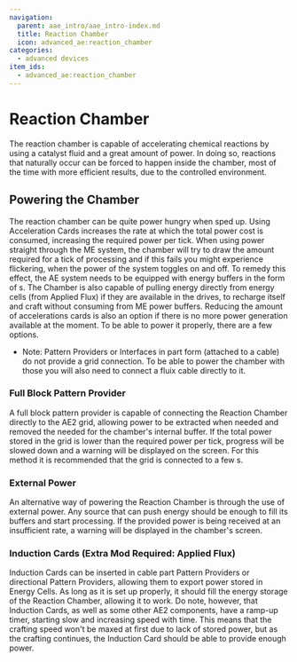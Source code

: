```yaml
---
navigation:
  parent: aae_intro/aae_intro-index.md
  title: Reaction Chamber
  icon: advanced_ae:reaction_chamber
categories:
  - advanced devices
item_ids:
  - advanced_ae:reaction_chamber
---
```


# Reaction Chamber

<BlockImage id="advanced_ae:reaction_chamber" scale="4"></BlockImage>

The reaction chamber is capable of accelerating chemical reactions by using a catalyst fluid and a great amount of
power. In doing so, reactions that naturally occur can be forced to happen inside the chamber, most of the time with
more efficient results, due to the controlled environment.

## Powering the Chamber

The reaction chamber can be quite power hungry when sped up. Using Acceleration Cards increases the rate at which the
total power cost is consumed, increasing the required power per tick. When using power straight through the ME system,
the chamber will try to draw the amount required for a tick of processing and if this fails you might experience
flickering, when the power of the system toggles on and off. To remedy this effect, the AE system needs to be equipped
with energy buffers in the form of <ItemLink id="ae2:dense_energy_cell" />s. The Chamber is also capable of pulling
energy directly from energy cells (from Applied Flux) if they are available in the drives, to recharge itself and craft
without consuming from ME power buffers. Reducing the amount of accelerations cards is also an option if there is no
more power generation available at the moment. To be able to power it properly, there are a few options.
* Note: Pattern Providers or Interfaces in part form (attached to a cable) do not provide a grid connection. To be able
to power the chamber with those you will also need to connect a fluix cable directly to it.

### Full Block Pattern Provider

A full block pattern provider is capable of connecting the Reaction Chamber directly to the AE2 grid, allowing power to
be extracted when needed and removed the needed for the chamber's internal buffer. If the total power stored in the grid
is lower than the required power per tick, progress will be slowed down and a warning will be displayed on the screen.
For this method it is recommended that the grid is connected to a few <ItemLink id="ae2:dense_energy_cell" />s.

### External Power

An alternative way of powering the Reaction Chamber is through the use of external power. Any source that can push
energy should be enough to fill its buffers and start processing. If the provided power is being received at an
insufficient rate, a warning will be displayed in the chamber's screen.

### Induction Cards (Extra Mod Required: Applied Flux)

Induction Cards can be inserted in cable part Pattern Providers or directional Pattern Providers, allowing them to
export power stored in Energy Cells. As long as it is set up properly, it should fill the energy storage of the Reaction
Chamber, allowing it to work. Do note, however, that Induction Cards, as well as some other AE2 components, have a
ramp-up timer, starting slow and increasing speed with time. This means that the crafting speed won't be maxed at first
due to lack of stored power, but as the crafting continues, the Induction Card should be able to provide enough power.